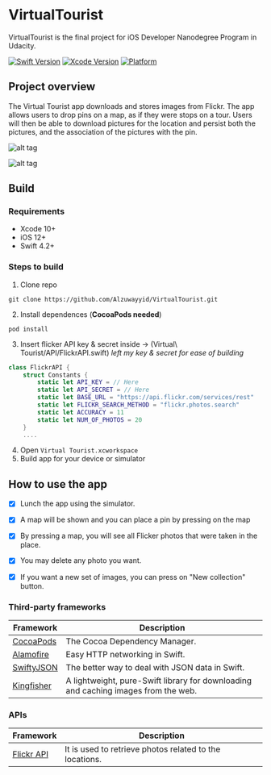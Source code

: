 # VirtualTourist

VirtualTourist is the final project for iOS Developer Nanodegree Program in Udacity.

[![Swift Version](https://img.shields.io/badge/Swift-4.2-success.svg)](https://swift.org)
[![Xcode Version](https://img.shields.io/badge/Xcode-10.1-success.svg)](https://swift.org)
[![Platform](https://img.shields.io/cocoapods/p/LFAlertController.svg?style=flat)](https://swift.org)


## Project overview
The Virtual Tourist app downloads and stores images from Flickr. The app allows users to drop pins on a map, as if they were stops on a tour. Users will then be able to download pictures for the location and persist both the pictures, and the association of the pictures with the pin.

![alt tag](https://i.ibb.co/CJy83S0/1-3.png)

![alt tag](https://i.ibb.co/BNpd77s/2.png)

## Build
### Requirements
* Xcode 10+
* iOS 12+
* Swift 4.2+


### Steps to build
1. Clone repo 
```
git clone https://github.com/Alzuwayyid/VirtualTourist.git
```

2. Install dependences (**CocoaPods needed**)
```
pod install
```

3. Insert flicker API key & secret inside -> (Virtual\ Tourist/API/FlickrAPI.swift) *left my key & secret for ease of building*
```swift
class FlickrAPI {
    struct Constants {
        static let API_KEY = // Here
        static let API_SECRET = // Here
        static let BASE_URL = "https://api.flickr.com/services/rest"
        static let FLICKR_SEARCH_METHOD = "flickr.photos.search"
        static let ACCURACY = 11
        static let NUM_OF_PHOTOS = 20
    }
    ....
```

4. Open `Virtual Tourist.xcworkspace`
5. Build app for your device or simulator

## How to use the app
- [x] Lunch the app using the simulator.
- [x] A map will be shown and you can place a pin by pressing on the map
- [x] By pressing a map, you will see all Flicker photos that were taken in the place.
- [x] You may delete any photo you want.
- [x] If you want a new set of images, you can press on "New collection" button.


### Third-party frameworks

| Framework | Description |
| --- | --- 
| [CocoaPods](https://github.com/CocoaPods/CocoaPods) | The Cocoa Dependency Manager. |
| [Alamofire](https://github.com/Alamofire/Alamofire) | Easy HTTP networking in Swift. |
| [SwiftyJSON](https://github.com/SwiftyJSON/SwiftyJSON) | The better way to deal with JSON data in Swift.|
| [Kingfisher](https://github.com/onevcat/Kingfisher) | A lightweight, pure-Swift library for downloading and caching images from the web.|

### APIs
| Framework | Description |
| --- | --- |
| [Flickr API](https://www.flickr.com/services/api/) | It is used to retrieve photos related to the locations. |

